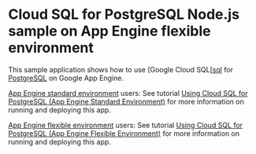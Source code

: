 # Cloud SQL for PostgreSQL Node.js sample on App Engine flexible environment

This sample application shows how to use [Google Cloud SQL[[sql] for [PostgreSQL][postgres]
on Google App Engine.

[App Engine standard environment][appengine-std] users: See tutorial [
Using Cloud SQL for PostgreSQL (App Engine Standard Environment)][std-tutorial] for more information on running and deploying this app.

[App Engine flexible environment][appengine-flex] users: See tutorial [
Using Cloud SQL for PostgreSQL (App Engine Flexible Environment)][flex-tutorial] for more information on running and deploying this app.

[sql]: https://cloud.google.com/sql/
[postgres]: https://www.postgresql.org/download/
[appengine-flex]: https://cloud.google.com/appengine/docs/flexible/nodejs
[appengine-std]: https://cloud.google.com/appengine/docs/standard/nodejs
[flex-tutorial]: https://cloud.google.com/appengine/docs/flexible/nodejs/using-cloud-sql-postgres
[std-tutorial]: https://cloud.google.com/appengine/docs/standard/nodejs/using-cloud-sql-postgres
